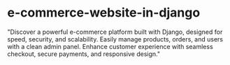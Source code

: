 # e-commerce-website-in-django
"Discover a powerful e-commerce platform built with Django, designed for speed, security, and scalability. Easily manage products, orders, and users with a clean admin panel. Enhance customer experience with seamless checkout, secure payments, and responsive design."
